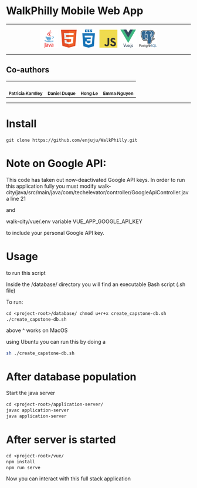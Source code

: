# WalkPhilly Mobile Web App

---
<div align="center">
<img src="https://github.com/devicons/devicon/blob/master/icons/java/java-original-wordmark.svg" alt="Java" width="50" height="50"/>
<img src="https://github.com/devicons/devicon/blob/master/icons/html5/html5-original.svg" alt="HTML" width="50" height="50"/>
<img src="https://github.com/devicons/devicon/blob/master/icons/css3/css3-plain-wordmark.svg" alt="CSS" width="50" height="50"/>
<img src="https://github.com/devicons/devicon/blob/master/icons/javascript/javascript-original.svg" alt="JavaScript" width="50" height="50"/>
<img src="https://github.com/devicons/devicon/blob/master/icons/vuejs/vuejs-original-wordmark.svg" alt="VueJS" width="50" height="50"/>
<img src="https://github.com/devicons/devicon/blob/master/icons/postgresql/postgresql-original-wordmark.svg" alt="PostgreSQL" width="50" height="50"/>
</div>

---





## Co-authors


<table>
  <tr>
    <td align="center"><a href="https://github.com/enjuju"><img src="https://avatars.githubusercontent.com/u/105042739?v=4" width="100px;" alt=""/><br /><sub><b>Patricia Kamlley</b></sub></a></td>
    <td align="center"><a href="https://github.com/D-Duque"><img src="https://avatars.githubusercontent.com/u/117413139?v=4" width="100px;" alt=""/><br /><sub><b>Daniel Duque</b></sub></a></td>
    <td align="center"><a href="https://github.com/honglebs"><img src="https://avatars.githubusercontent.com/u/101665760?v=4" width="100px;" alt=""/><br /><sub><b>Hong Le</b></sub></a></td>
    <td align="center"><a href="https://github.com/emmascode"><img src="https://avatars.githubusercontent.com/u/117713421?v=4" width="100px;" alt=""/><br /><sub><b>Emma Nguyen</b></sub></a></td>
  </tr>
</table>


---

# Install

```
git clone https://github.com/enjuju/WalkPhilly.git
```
# Note on Google API:

This code has taken out now-deactivated Google API keys.  In order to run this application fully you must modify
walk-city/java/src/main/java/com/techelevator/controller/GoogleApiController.java
line 21 

and

walk-city/vue/.env variable VUE_APP_GOOGLE_API_KEY

to include your personal Google API key.


# Usage
to run this script

Inside the /database/ directory you will find an executable Bash script (.sh file)

To run:
```console
cd <project-root>/database/ chmod u+r+x create_capstone-db.sh ./create_capstone-db.sh
```
above ^ works on MacOS

using Ubuntu you can run this by doing a

```sh
sh ./create_capstone-db.sh
```

# After database population

Start the java server

```console
cd <project-root>/application-server/
javac application-server
java application-server
```

# After server is started

```console
cd <project-root>/vue/
npm install
npm run serve
```
Now you can interact with this full stack application
